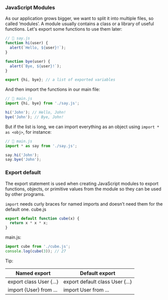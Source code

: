 ### JavaScript Modules
As our application grows bigger, we want to split it into multiple files, so called ‘modules’. A module usually contains a class or a library of useful functions.
Let's export some functions to use them later:
```javascript
// 📁 say.js
function hi(user) {
  alert(`Hello, ${user}!`);
}

function bye(user) {
  alert(`Bye, ${user}!`);
}

export {hi, bye}; // a list of exported variables
```
And then import the functions in our main file:
```javascript
// 📁 main.js
import {hi, bye} from './say.js';

hi('John'); // Hello, John!
bye('John'); // Bye, John!
```
But if the list is long, we can import everything as an object using `import * as <obj>`, for instance:
```javascript
// 📁 main.js
import * as say from './say.js';

say.hi('John');
say.bye('John');
```
###  Export default

The export statement is used when creating JavaScript modules to export functions, objects, or primitive values from the module so they can be used by other programs.

`import` needs curly braces for named imports and doesn’t need them for the default one.
cube.js
```javascript
export default function cube(x) {
  return x * x * x;
}
```
main.js:
```javascript
import cube from './cube.js';
console.log(cube(3)); // 27
```
Tip:

| Named export |Default export  |
|--|--|
|export class User {...}|export default class User {...}|
|import {User} from ...|import User from ...|
